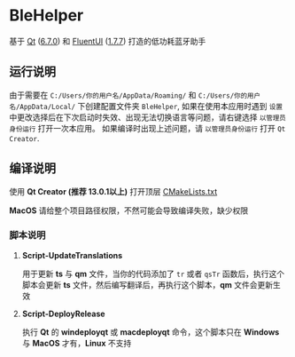 # BleHelper

基于 [Qt](https://www.qt.io/) ([6.7.0](https://www.qt.io/blog/qt-6.7-released)) 和 [FluentUI](https://github.com/zhuzichu520/FluentUI/) ([1.7.7](https://github.com/zhuzichu520/FluentUI/tree/1.7.7)) 打造的低功耗蓝牙助手

## 运行说明

由于需要在 `C:/Users/你的用户名/AppData/Roaming/` 和 `C:/Users/你的用户名/AppData/Local/` 下创建配置文件夹 `BleHelper`, 
如果在使用本应用时遇到 `设置` 中更改选择后在下次启动时失效、出现无法切换语言等问题，请右键选择 `以管理员身份运行` 打开一次本应用。
如果编译时出现上述问题，请 `以管理员身份运行` 打开 `Qt Creator`. 

## 编译说明

使用 **Qt Creator (推荐 13.0.1以上)** 打开顶层 [CMakeLists.txt](./CMakeLists.txt)

**MacOS** 请给整个项目路径权限，不然可能会导致编译失败，缺少权限

### 脚本说明

1. **Script-UpdateTranslations**

   用于更新 **ts** 与 **qm** 文件，当你的代码添加了 `tr` 或者 `qsTr` 函数后，执行这个脚本会更新 **ts** 文件，然后编写翻译后，再执行这个脚本，**qm** 文件会更新生效

2. **Script-DeployRelease**

   执行 **Qt** 的 **windeployqt** 或 **macdeployqt** 命令，这个脚本只在 **Windows** 与 **MacOS** 才有，**Linux** 不支持
